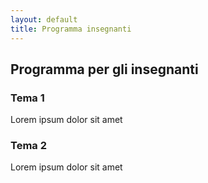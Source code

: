 ```yaml
---
layout: default
title: Programma insegnanti
---
```


## Programma per gli insegnanti

### Tema 1

Lorem ipsum dolor sit amet


### Tema 2

Lorem ipsum dolor sit amet